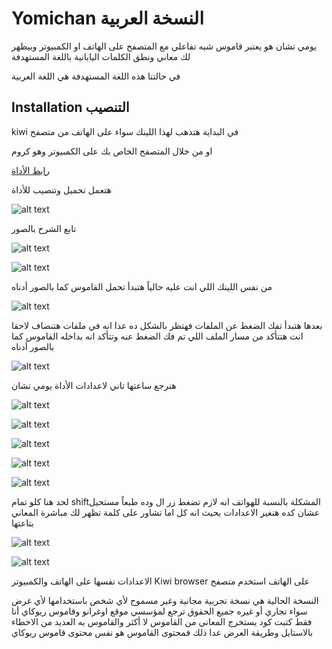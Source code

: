 # Yomichan النسخة العربية

يومي تشان هو يعتبر قاموس شبه تفاعلي مع المتصفح على الهاتف او الكمبيوتر وبيظهر لك معاني ونطق الكلمات اليابانية باللغة المستهدفة 

في حالتنا هذه اللغة المستهدفة هي اللغة العربية
## Installation التنصيب

kiwi في البداية هتذهب لهذا اللينك سواء على الهاتف من متصفح 

او من خلال المتصفح الخاص بك على الكمبيوتر وهو كروم

[رابط الأداة ](https://chrome.google.com/webstore/detail/yomichan/ogmnaimimemjmbakcfefmnahgdfhfami)

هتعمل تحميل وتنصيب للأداة

![alt text](https://github.com/ahmedosaka/YomichanInArabic/blob/main/img/yomihp.jpg)

تابع الشرح بالصور

![alt text](https://github.com/ahmedosaka/YomichanInArabic/blob/main/img/yomipcex.jpg)


![alt text](https://github.com/ahmedosaka/YomichanInArabic/blob/main/img/yomipcoption.jpg)

من نفس اللينك اللي انت عليه حالياً هتبدأ تحمل القاموس كما بالصور أدناه


![alt text](https://github.com/ahmedosaka/YomichanInArabic/blob/main/img/downloadall.jpg)

بعدها هتبدأ تفك الضغط عن الملفات فهتظر بالشكل ده عدا انه في ملفات هتنضاف لاحقا
انت هتتأكد من مسار الملف اللي تم فك الضغط عنه وتتأكد انه بداخله القاموس كما بالصور أدناه

![alt text](https://github.com/ahmedosaka/YomichanInArabic/blob/main/img/choosefolder.jpg)

 هنرجع ساعتها تاني لاعدادات الأداة يومي تشان 

![alt text](https://github.com/ahmedosaka/YomichanInArabic/blob/main/img/choosedicoption.jpg)


![alt text](https://github.com/ahmedosaka/YomichanInArabic/blob/main/img/import.jpg)

![alt text](https://github.com/ahmedosaka/YomichanInArabic/blob/main/img/choosefile.jpg)

![alt text](https://github.com/ahmedosaka/YomichanInArabic/blob/main/img/wait.jpg)

![alt text](https://github.com/ahmedosaka/YomichanInArabic/blob/main/img/success.jpg)

لحد هنا كلو تمام
shiftالمشكلة بالنسبة للهواتف انه لازم تضغط زر ال 
وده طبعاً مستحيل
عشان كده هنغير الاعدادات بحيث انه كل اما تشاور على كلمة تظهر لك مباشرة المعاني بتاعتها

![alt text](https://github.com/ahmedosaka/YomichanInArabic/blob/main/img/nokey.jpg)

![alt text](https://github.com/ahmedosaka/YomichanInArabic/blob/main/img/test.jpg)


الاعدادات نفسها على الهاتف والكمبيوتر
Kiwi browser على الهاتف استخدم متصفح 

النسخة الحالية هي نسخة تجربية مجانية وغير مسموح لأي شخص باستخدامها لأي غرض سواء تجاري أو غيره
جميع الحقوق ترجع لمؤسسي موقع اوغرانو وقاموس ريوكاي
أنا فقط كتبت كود يستخرج المعاني من القاموس لا أكثر والقاموس به العديد من الاخطاء بالاستايل وطريقة العرض
عدا ذلك فمحتوى القاموس هو نفس محتوى قاموس ريوكاي
